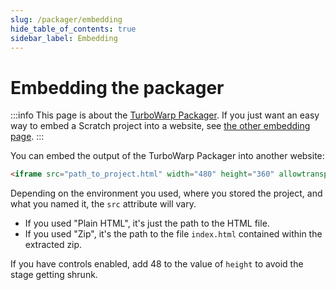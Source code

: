```yaml
---
slug: /packager/embedding
hide_table_of_contents: true
sidebar_label: Embedding
---
```


# Embedding the packager

:::info
This page is about the [TurboWarp Packager](https://turbowarp.org/). If you just want an easy way to embed a Scratch project into a website, see [the other embedding page](/embedding).
:::

You can embed the output of the TurboWarp Packager into another website:

```html
<iframe src="path_to_project.html" width="480" height="360" allowtransparency="true" frameborder="0" scrolling="no" allowfullscreen></iframe>
```

Depending on the environment you used, where you stored the project, and what you named it, the `src` attribute will vary.

 - If you used "Plain HTML", it's just the path to the HTML file.
 - If you used "Zip", it's the path to the file `index.html` contained within the extracted zip.

If you have controls enabled, add 48 to the value of `height` to avoid the stage getting shrunk.
